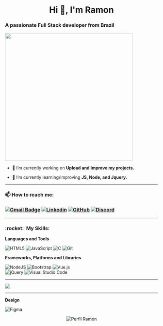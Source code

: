 <h1 align="center">Hi 👋, I'm Ramon</h1>

<h3 align="left">     A passionate Full Stack developer from Brazil</h3>

<img aling="right" width="420em" src="https://github-readme-stats.vercel.app/api?username=RamonMdrs&show_icons=true&theme=dracula&include_all_commits=true&count_private=true"/>

- 🔭 I’m currently working on **Upload and Improve my projects.**

- 🌱 I’m currently learning/Improving **JS, Node, and Jquery.**

****

<h3> 📫 How to reach me: <h3>

[![Gmail Badge](https://img.shields.io/badge/-ramonmdrs2@gmail.com-006bed?style=for-the-badge-square&logo=Gmail&logoColor=white&link=mailto:ramonmdrs2@gmail.com)](mailto:ramonmdrs2@gmail.com) 
[![Linkedin](https://img.shields.io/badge/-RamonMdrs-blue?style=for-the-badge-square&logo=Linkedin&logoColor=white&link=https://www.linkedin.com/in/RamonMdrs/)](https://www.linkedin.com/in/RamonMdrs)
[![GitHub]( https://img.shields.io/github/followers/RamonMdrs?label=follow&style=social)](https://github.com/RamonMdrs)
[![Discord](https://img.shields.io/badge/%3CS👽M%3E-%237289DA.svg?style=for-the-badge&logo=discord&logoColor=white)](https://discord.gg/UtZUxpJvsz)  

---
<h3> :rocket: &nbsp;My Skills:</h3>

**Languages and Tools**


![HTML5](https://img.shields.io/badge/html5-%23E34F26.svg?style=for-the-badge&logo=html5&logoColor=white)
![JavaScript](https://img.shields.io/badge/javascript-%23323330.svg?style=for-the-badge&logo=javascript&logoColor=%23F7DF1E)
![C](https://img.shields.io/badge/c-%2300599C.svg?style=for-the-badge&logo=c&logoColor=white)
![Git](https://img.shields.io/badge/git-%23F05033.svg?style=for-the-badge&logo=git&logoColor=white)  
  
**Frameworks, Platforms and Libraries**
  
![NodeJS](https://img.shields.io/badge/node.js-6DA55F?style=for-the-badge&logo=node.js&logoColor=white) ![Bootstrap](https://img.shields.io/badge/bootstrap-%23563D7C.svg?style=for-the-badge&logo=bootstrap&logoColor=white) ![Vue.js](https://img.shields.io/badge/vuejs-%2335495e.svg?style=for-the-badge&logo=vuedotjs&logoColor=%234FC08D)  
![jQuery](https://img.shields.io/badge/jquery-%230769AD.svg?style=for-the-badge&logo=jquery&logoColor=white) ![Visual Studio Code](https://img.shields.io/badge/Visual%20Studio%20Code-0078d7.svg?style=for-the-badge&logo=visual-studio-code&logoColor=white)  

----

<img aling="left"   src="https://github-readme-stats.vercel.app/api/top-langs/?username=RamonMdrs&layout=compact&langs_count=7&theme=dracula">

---  

**Design**

![Figma](https://img.shields.io/badge/figma-%23F24E1E.svg?style=for-the-badge&logo=figma&logoColor=white)
  
<p align="center"> <img src="https://komarev.com/ghpvc/?username=RamonMdrs&label=Profile%20views&color=0e75b6&style=flat" alt="Perfil Ramon" /> </p>
  
<!---
RamonMdrs/RamonMdrs is a ✨ special ✨ repository because its `README.md` (this file) appears on your GitHub profile.
You can click the Preview link to take a look at your changes.
--->
